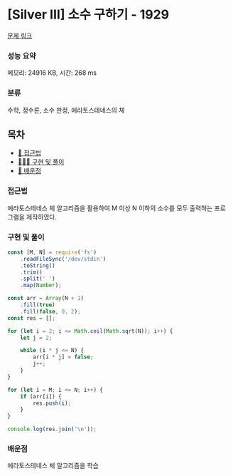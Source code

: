 # [Silver III] 소수 구하기 - 1929

[문제 링크](https://www.acmicpc.net/problem/1929)

### 성능 요약

메모리: 24916 KB, 시간: 268 ms

### 분류

수학, 정수론, 소수 판정, 에라토스테네스의 체

## 목차

-   [🤔 접근법](#접근법)
-   [👨🏻‍💻 구현 및 풀이](#구현-및-풀이)
-   [🫢 배운점](#배운점)

### 접근법

에라토스테네스 체 알고리즘을 활용하여 M 이상 N 이하의 소수를 모두 출력하는 프로그램을 제작하였다.

### 구현 및 풀이

```javascript
const [M, N] = require('fs')
    .readFileSync('/dev/stdin')
    .toString()
    .trim()
    .split(' ')
    .map(Number);

const arr = Array(N + 1)
    .fill(true)
    .fill(false, 0, 2);
const res = [];

for (let i = 2; i <= Math.ceil(Math.sqrt(N)); i++) {
    let j = 2;

    while (i * j <= N) {
        arr[i * j] = false;
        j++;
    }
}

for (let i = M; i <= N; i++) {
    if (arr[i]) {
        res.push(i);
    }
}

console.log(res.join('\n'));
```

### 배운점

에라토스테네스 체 알고리즘을 학습

